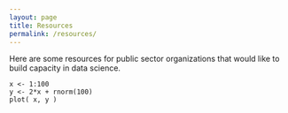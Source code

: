 ```yaml
---
layout: page
title: Resources
permalink: /resources/
---
```



Here are some resources for public sector organizations that would like to build capacity in data science. 


```
x <- 1:100
y <- 2*x + rnorm(100)
plot( x, y )
```
